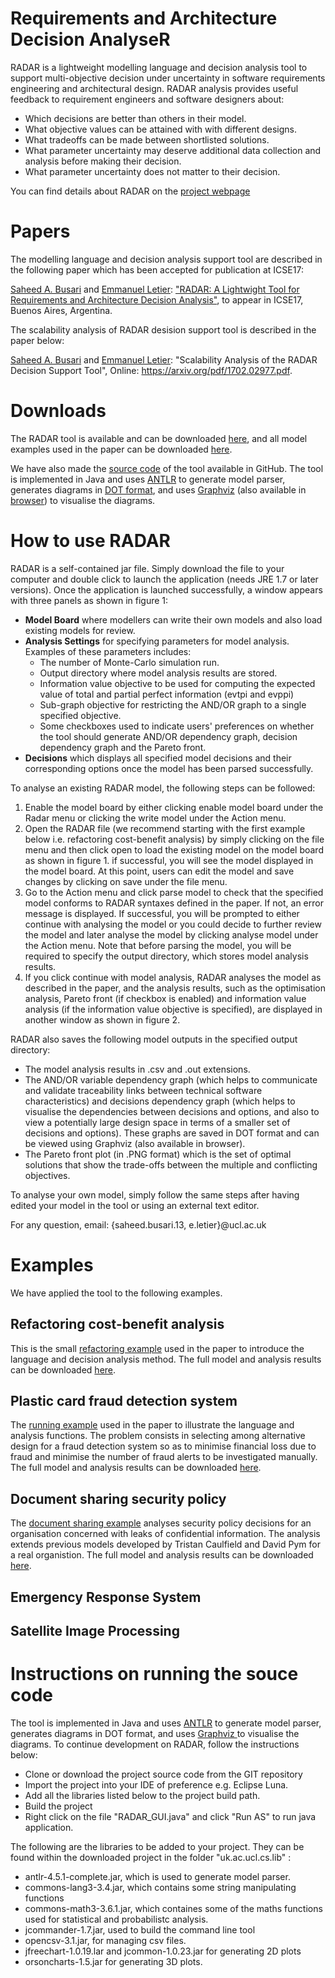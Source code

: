 # Requirements and Architecture Decision AnalyseR

RADAR is a lightweight modelling language and decision analysis tool to support multi-objective decision under uncertainty in software requirements engineering and architectural design. RADAR analysis provides  useful feedback to requirement engineers and software designers about:

  - Which decisions are better than others in their model.
  - What objective values can be attained with with different designs.
  - What tradeoffs can be made between shortlisted solutions.
  - What parameter uncertainty may deserve additional data collection and analysis before making their decision.
  - What parameter uncertainty does not matter to their decision.

You can find details about RADAR on the [project webpage](http://www0.cs.ucl.ac.uk/staff/S.Busari/RADAR/)

# Papers

The modelling language and decision analysis support tool are described in the following paper which has been accepted for publication at ICSE17:

[Saheed A. Busari](http://www0.cs.ucl.ac.uk/staff/S.Busari/) and [Emmanuel Letier](http://letier.cs.ucl.ac.uk/): ["RADAR: A Lightwight Tool for Requirements and Architecture Decision Analysis"](http://www0.cs.ucl.ac.uk/staff/S.Busari/RADAR/radar_icse17.pdf), to appear in ICSE17, Buenos Aires, Argentina.

The scalability analysis of RADAR desision support tool is described in the paper below:

[Saheed A. Busari](http://www0.cs.ucl.ac.uk/staff/S.Busari/) and [Emmanuel Letier](http://letier.cs.ucl.ac.uk/): "Scalability Analysis of the RADAR Decision Support Tool", Online: https://arxiv.org/pdf/1702.02977.pdf.

# Downloads

The RADAR tool is available and can be downloaded [here](http://www0.cs.ucl.ac.uk/staff/S.Busari/RADAR/RADAR.jar), and all model examples used in the paper can be downloaded [here](http://www0.cs.ucl.ac.uk/staff/S.Busari/RADAR/ModelExamples.zip).

We have also made the [source code](https://github.com/sbusari/RADAR) of the tool available in GitHub. The tool is implemented in Java and uses [ANTLR](http://www.antlr.org/) to generate model parser, generates diagrams in [DOT format](http://www.graphviz.org/Documentation/dotguide.pdf), and uses [Graphviz](http://graphviz.org/) (also available in [browser](http://webgraphviz.com/)) to visualise the diagrams.

# How to use RADAR

RADAR is a self-contained jar file. Simply download the file to your computer and double click to launch the application (needs JRE 1.7 or later versions). Once the application is launched successfully, a window appears with three panels as shown in figure 1:

  - **Model Board** where modellers can write their own models and also load existing models for review.
  - **Analysis Settings** for specifying parameters for model analysis. Examples of these parameters includes:
    - The number of Monte-Carlo simulation run.
    - Output directory where model analysis results are stored.
    - Information value objective to be used for computing the expected value of total and partial perfect information (evtpi and evppi)
    - Sub-graph objective for restricting the AND/OR graph to a single specified objective.
    - Some checkboxes used to indicate users' preferences on whether the tool should generate AND/OR dependency graph, decision dependency graph and the Pareto front.   
  - **Decisions** which displays all specified model decisions and their corresponding options once the model has been parsed successfully.
  
To analyse an existing RADAR model, the following steps can be followed:

1. Enable the model board by either clicking enable model board under the Radar menu or clicking the write model under the Action menu.
2. Open the RADAR file (we recommend starting with the first example below i.e. refactoring cost-benefit analysis) by simply clicking on the file menu and then click open to load the existing model on the model board as shown in figure 1. if successful, you will see the model displayed in the model board. At this point, users can edit the model and save changes by clicking on save under the file menu.
3. Go to the Action menu and click parse model to check that the specified model conforms to RADAR syntaxes defined in the paper. If not, an error message is displayed. If successful, you will be prompted to either continue with analysing the model or you could decide to further review the model and later analyse the model by clicking analyse model under the Action menu. Note that before parsing the model, you will be required to specify the output directory, which stores model analysis results.
4. If you click continue with model analysis, RADAR analyses the model as described in the paper, and the analysis results, such as the optimisation analysis, Pareto front (if checkbox is enabled) and information value analysis (if the information value objective is specified), are displayed in another window as shown in figure 2.

RADAR also saves the following model outputs in the specified output directory:

- The model analysis results in .csv and .out extensions.
- The AND/OR variable dependency graph (which helps to communicate and validate traceability links between technical software characteristics) and decisions dependency graph (which helps to visualise the dependencies between decisions and options, and also to view a potentially large design space in terms of a smaller set of decisions and options). These graphs are saved in DOT format and can be viewed using Graphviz (also available in browser).
- The Pareto front plot (in .PNG format) which is the set of optimal solutions that show the trade-offs between the multiple and conflicting objectives.

To analyse your own model, simply follow the same steps after having edited your model in the tool or using an external text editor.

For any question, email: {saheed.busari.13, e.letier}@ucl.ac.uk

# Examples

We have applied the tool to the following examples.

## Refactoring cost-benefit analysis

This is the small [refactoring example](http://www0.cs.ucl.ac.uk/staff/S.Busari/RADAR/CBA.rdr) used in the paper to introduce the language and decision analysis method. The full model and analysis results can be downloaded [here](http://www0.cs.ucl.ac.uk/staff/S.Busari/RADAR/refactoring_result.html).

## Plastic card fraud detection system

The [running example](http://www0.cs.ucl.ac.uk/staff/S.Busari/RADAR/FDM.rdr) used in the paper to illustrate the language and analysis functions. The problem consists in selecting among alternative design for a fraud detection system so as to minimise financial loss due to fraud and minimise the number of fraud alerts to be investigated manually. The full model and analysis results can be downloaded [here](http://www0.cs.ucl.ac.uk/staff/S.Busari/RADAR/fds_report.html).

## Document sharing security policy

The [document sharing example](http://www0.cs.ucl.ac.uk/staff/S.Busari/RADAR/bspdm_report.html) analyses  security policy decisions for an organisation concerned with leaks of confidential information. The analysis extends previous models developed by Tristan Caulfield and David Pym for a real organistion. The full model and analysis results can be downloaded [here](http://www0.cs.ucl.ac.uk/staff/S.Busari/RADAR/BSPDM.rdr).

## Emergency Response System

## Satellite Image Processing

# Instructions on running the souce code
The tool is implemented in Java and uses [ANTLR](http://www.antlr.org/) to generate model parser, generates diagrams in DOT format, and uses [Graphviz ](http://graphviz.org/)  to visualise the diagrams. To continue development on RADAR, follow the instructions below:

  - Clone or download the project source code from the GIT repository
  - Import the project into your IDE of preference e.g. Eclipse Luna.
  - Add all the libraries listed below to the project build path.
  - Build the project 
  - Right click on the file "RADAR_GUI.java" and click "Run AS" to run java application.
  
The following are the libraries to be added to your project. They can be found within the downloaded project in the folder "uk.ac.ucl.cs.lib" :
  - antlr-4.5.1-complete.jar, which is used to generate model parser. 
  - commons-lang3-3.4.jar, which contains some string manipulating functions
  - commons-math3-3.6.1.jar, which containes some of the maths functions used for statistical and probabilistc analysis.
  - jcommander-1.7.jar, used to build the command line tool
  - opencsv-3.1.jar, for managing  csv files.
  - jfreechart-1.0.19.lar and jcommon-1.0.23.jar for generating 2D plots 
  - orsoncharts-1.5.jar for generating 3D plots.



